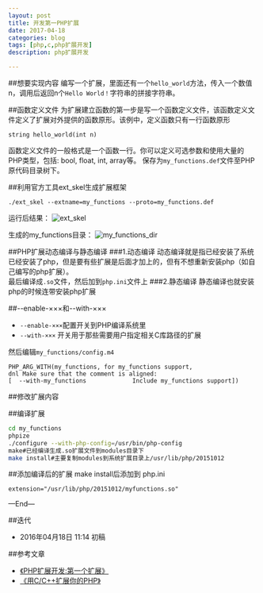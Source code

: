 ```yaml
---
layout: post
title: 开发第一PHP扩展
date: 2017-04-18
categories: blog
tags: [php,c,php扩展开发]
description: php扩展开发

---
```



##想要实现内容
编写一个扩展，里面还有一个`hello_world`方法，传入一个数值n，调用后返回n个`Hello World！`字符串的拼接字符串。

##函数定义文件
为扩展建立函数的第一步是写一个函数定义文件，该函数定义文件定义了扩展对外提供的函数原形。该例中，定义函数只有一行函数原形

```
string hello_world(int n)
```

函数定义文件的一般格式是一个函数一行。你可以定义可选参数和使用大量的PHP类型，包括: bool, float, int, array等。
保存为`my_functions.def`文件至PHP原代码目录树下。

##利用官方工具ext_skel生成扩展框架

```
./ext_skel --extname=my_functions --proto=my_functions.def
```

运行后结果：
![ext_skel](http://7xpyze.com1.z0.glb.clouddn.com/php-extension-ext_skel.png)

生成的my_functions目录：
![my_functions_dir](http://7xpyze.com1.z0.glb.clouddn.com/php-extension-my-functions-files.png)

##PHP扩展动态编译与静态编译
###1.动态编译
动态编译就是指已经安装了系统已经安装了php，但是要有些扩展是后面才加上的，但有不想重新安装php（如自己编写的php扩展）。  
最后编译成`.so`文件，然后加到`php.ini`文件上
###2.静态编译
静态编译也就安装php的时候连带安装php扩展

##--enable-×××和--with-×××
- `--enable-×××`配置开关到PHP编译系统里
- `--with-×××` 开关用于那些需要用户指定相关C库路径的扩展

然后编辑`my_functions/config.m4`

```
PHP_ARG_WITH(my_functions, for my_functions support,
dnl Make sure that the comment is aligned:
[  --with-my_functions             Include my_functions support])

```




##修改扩展内容

##编译扩展

```bash
cd my_functions 
phpize
./configure --with-php-config=/usr/bin/php-config
make#已经编译生成.so扩展文件到modules目录下
make install#主要复制modules到系统扩展目录上/usr/lib/php/20151012

```

##添加编译后的扩展
make install后添加到 php.ini

```
extension="/usr/lib/php/20151012/myfunctions.so"
```



—End—

##迭代


* 2016年04月18日 11:14 初稿

##参考文章
- [《PHP扩展开发:第一个扩展》](http://kimi.it/496.html)
- [《用C/C++扩展你的PHP》](http://www.laruence.com/2009/04/28/719.html)



